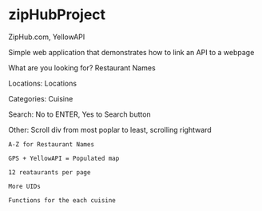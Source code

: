 # zipHubProject
ZipHub.com, YellowAPI

Simple web application that demonstrates how to link an API to a webpage

What are you looking for?
	Restaurant Names
	
Locations:
	Locations

Categories:
		Cuisine

Search:
    No to ENTER, Yes to Search button

Other:
    Scroll div from most poplar to least, scrolling rightward

    A-Z for Restaurant Names

    GPS + YellowAPI = Populated map

    12 reataurants per page

    More UIDs

    Functions for the each cuisine
